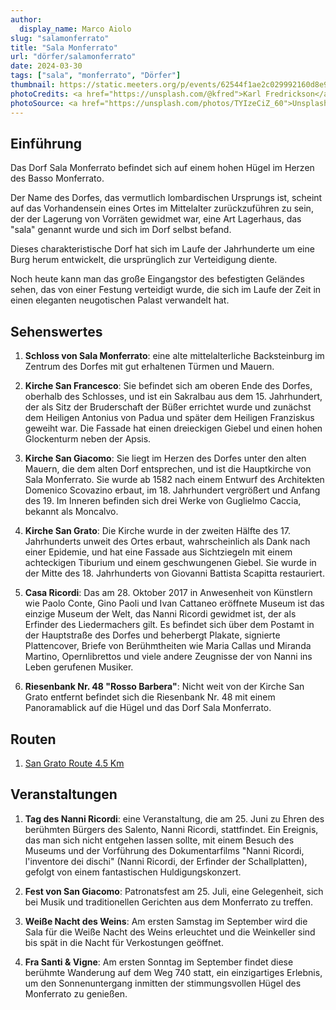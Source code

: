 ```yaml
---
author:
  display_name: Marco Aiolo
slug: "salamonferrato"
title: "Sala Monferrato"
url: "dörfer/salamonferrato"
date: 2024-03-30
tags: ["sala", "monferrato", "Dörfer"]
thumbnail: https://static.meeters.org/p/events/62544f1ae2c029992160d8e9/dc2ede5d-6341-4828-bf94-dcd3fab1fa05.jpg
photoCredits: <a href="https://unsplash.com/@kfred">Karl Fredrickson</a>
photoSource: <a href="https://unsplash.com/photos/TYIzeCiZ_60">Unsplash</a>
---
```


## Einführung

Das Dorf Sala Monferrato befindet sich auf einem hohen Hügel im Herzen des Basso Monferrato.

Der Name des Dorfes, das vermutlich lombardischen Ursprungs ist, scheint auf das Vorhandensein eines Ortes im Mittelalter zurückzuführen zu sein, der der Lagerung von Vorräten gewidmet war, eine Art Lagerhaus, das "sala" genannt wurde und sich im Dorf selbst befand.

Dieses charakteristische Dorf hat sich im Laufe der Jahrhunderte um eine Burg herum entwickelt, die ursprünglich zur Verteidigung diente.

Noch heute kann man das große Eingangstor des befestigten Geländes sehen, das von einer Festung verteidigt wurde, die sich im Laufe der Zeit in einen eleganten neugotischen Palast verwandelt hat.

## Sehenswertes

1. **Schloss von Sala Monferrato**: eine alte mittelalterliche Backsteinburg im Zentrum des Dorfes mit gut erhaltenen Türmen und Mauern.

2. **Kirche San Francesco**: Sie befindet sich am oberen Ende des Dorfes, oberhalb des Schlosses, und ist ein Sakralbau aus dem 15. Jahrhundert, der als Sitz der Bruderschaft der Büßer errichtet wurde und zunächst dem Heiligen Antonius von Padua und später dem Heiligen Franziskus geweiht war. Die Fassade hat einen dreieckigen Giebel und einen hohen Glockenturm neben der Apsis.

3. **Kirche San Giacomo**: Sie liegt im Herzen des Dorfes unter den alten Mauern, die dem alten Dorf entsprechen, und ist die Hauptkirche von Sala Monferrato. Sie wurde ab 1582 nach einem Entwurf des Architekten Domenico Scovazino erbaut, im 18. Jahrhundert vergrößert und Anfang des 19. Im Inneren befinden sich drei Werke von Guglielmo Caccia, bekannt als Moncalvo.

4. **Kirche San Grato**: Die Kirche wurde in der zweiten Hälfte des 17. Jahrhunderts unweit des Ortes erbaut, wahrscheinlich als Dank nach einer Epidemie, und hat eine Fassade aus Sichtziegeln mit einem achteckigen Tiburium und einem geschwungenen Giebel. Sie wurde in der Mitte des 18. Jahrhunderts von Giovanni Battista Scapitta restauriert.

5. **Casa Ricordi**: Das am 28. Oktober 2017 in Anwesenheit von Künstlern wie Paolo Conte, Gino Paoli und Ivan Cattaneo eröffnete Museum ist das einzige Museum der Welt, das Nanni Ricordi gewidmet ist, der als Erfinder des Liedermachers gilt. Es befindet sich über dem Postamt in der Hauptstraße des Dorfes und beherbergt Plakate, signierte Plattencover, Briefe von Berühmtheiten wie Maria Callas und Miranda Martino, Opernlibrettos und viele andere Zeugnisse der von Nanni ins Leben gerufenen Musiker.

6. **Riesenbank Nr. 48 "Rosso Barbera"**: Nicht weit von der Kirche San Grato entfernt befindet sich die Riesenbank Nr. 48 mit einem Panoramablick auf die Hügel und das Dorf Sala Monferrato.

## Routen

1. [San Grato  Route 4.5 Km](https://monfit.netlify.app/de/blog/salamonferrato-sangrato-route/)

## Veranstaltungen

1. **Tag des Nanni Ricordi**: eine Veranstaltung, die am 25. Juni zu Ehren des berühmten Bürgers des Salento, Nanni Ricordi, stattfindet. Ein Ereignis, das man sich nicht entgehen lassen sollte, mit einem Besuch des Museums und der Vorführung des Dokumentarfilms "Nanni Ricordi, l'inventore dei dischi" (Nanni Ricordi, der Erfinder der Schallplatten), gefolgt von einem fantastischen Huldigungskonzert.

2. **Fest von San Giacomo**: Patronatsfest am 25. Juli, eine Gelegenheit, sich bei Musik und traditionellen Gerichten aus dem Monferrato zu treffen.

3. **Weiße Nacht des Weins**: Am ersten Samstag im September wird die Sala für die Weiße Nacht des Weins erleuchtet und die Weinkeller sind bis spät in die Nacht für Verkostungen geöffnet.

4. **Fra Santi & Vigne**: Am ersten Sonntag im September findet diese berühmte Wanderung auf dem Weg 740 statt, ein einzigartiges Erlebnis, um den Sonnenuntergang inmitten der stimmungsvollen Hügel des Monferrato zu genießen.

